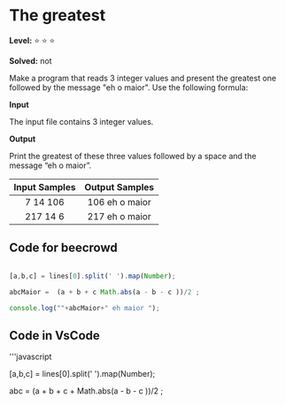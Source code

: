 # The greatest

**Level:** :star: :star: :star:

**Solved:** not

Make a program that reads 3 integer values and present the greatest one followed by the message "eh o maior". Use the following formula:


**Input**

The input file contains 3 integer values.

**Output**

Print the greatest of these three values followed by a space and the message “eh o maior”.

| Input Samples	| Output Samples |
|:--:|:--:|
|7 14 106 | 106 eh o maior |
| 217 14 6 | 217 eh o maior |

## Code for beecrowd

```javascript 

[a,b,c] = lines[0].split(' ').map(Number);

abcMaior =  (a + b + c Math.abs(a - b - c ))/2 ;

console.log(""+abcMaior+" eh maior ");


```


## Code in VsCode


'''javascript


[a,b,c] = lines[0].split(' ').map(Number);

abc =  (a + b + c + Math.abs(a - b - c ))/2 ;


```